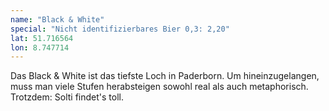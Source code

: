 ```yaml
---
name: "Black & White"
special: "Nicht identifizierbares Bier 0,3: 2,20"
lat: 51.716564
lon: 8.747714
---
```

Das Black & White ist das tiefste Loch in Paderborn. Um hineinzugelangen, muss man viele Stufen herabsteigen sowohl real als auch metaphorisch. Trotzdem: Solti findet's toll.
